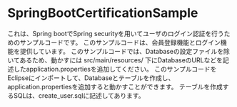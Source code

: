 # SpringBootCertificationSample

これは、Spring bootでSpring securityを用いてユーザのログイン認証を行うためのサンプルコードです。
このサンプルコードは、会員登録機能とログイン機能を提供しています。
このサンプルコードでは、Databaseの設定ファイルを除いてあるため、動かすには src/main/resources/ 下にDatabaseのURLなどを記述したapplication.propertiesを追加してください。
このサンプルコードをEclipseにインポートして、Databaseとテーブルを作成し、application.propertiesを追加すると動かすことができます。
テーブルを作成するSQLは、create_user.sqlに記述してあります。
